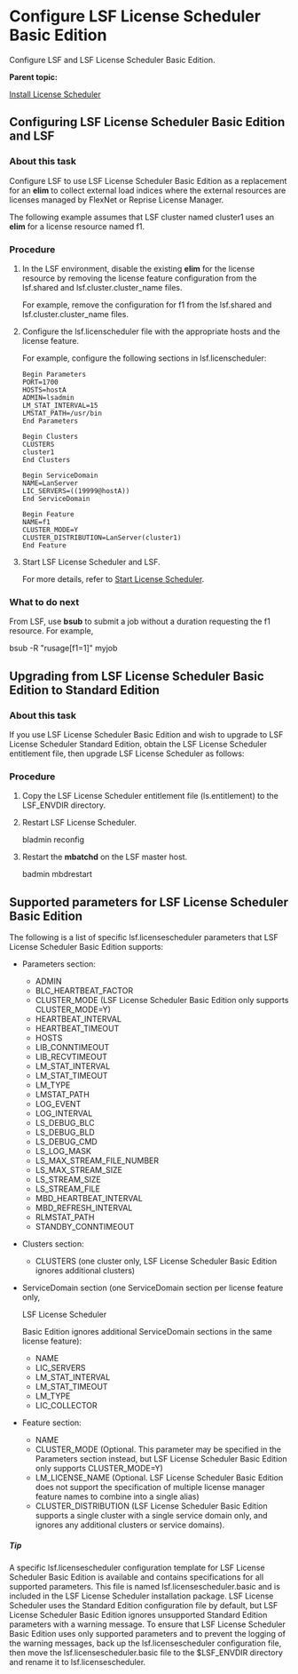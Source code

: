 # Configure LSF License Scheduler Basic Edition

Configure LSF and LSF License Scheduler Basic Edition.

**Parent topic:**

[Install License Scheduler](https://www.ibm.com/support/knowledgecenter/SSWRJV_10.1.0/license_scheduler/install_ls.html?view=kc)

## Configuring LSF License Scheduler Basic Edition and LSF

### About this task

Configure LSF to use LSF License Scheduler Basic Edition as a replacement for an **elim** to collect external load indices where the external resources are licenses managed by FlexNet or Reprise License Manager.

The following example assumes that LSF cluster named cluster1 uses an **elim** for a license resource named f1.

### Procedure

1. In the LSF environment, disable the existing **elim** for the license resource by removing the license feature configuration from the lsf.shared and lsf.cluster.cluster_name files.

   For example, remove the configuration for f1 from the lsf.shared and lsf.cluster.cluster_name files.

2. Configure the lsf.licenscheduler file with the appropriate hosts and the license feature.

   For example, configure the following sections in lsf.licenscheduler:

   ```shell
   Begin Parameters
   PORT=1700
   HOSTS=hostA
   ADMIN=lsadmin
   LM_STAT_INTERVAL=15
   LMSTAT_PATH=/usr/bin
   End Parameters
   
   Begin Clusters
   CLUSTERS
   cluster1
   End Clusters
   
   Begin ServiceDomain
   NAME=LanServer
   LIC_SERVERS=((19999@hostA))
   End ServiceDomain
   
   Begin Feature
   NAME=f1
   CLUSTER_MODE=Y
   CLUSTER_DISTRIBUTION=LanServer(cluster1)
   End Feature
   ```

3. Start LSF License Scheduler and LSF.

   For more details, refer to [Start License Scheduler](https://www.ibm.com/support/knowledgecenter/SSWRJV_10.1.0/license_scheduler/lic_sched_start.html?view=kc#v2367204).

### What to do next

From LSF, use **bsub** to submit a job without a duration requesting the f1 resource. For example,

bsub -R "rusage[f1=1]" myjob

## Upgrading from LSF License Scheduler Basic Edition to Standard Edition

### About this task

If you use LSF License Scheduler Basic Edition and wish to upgrade to LSF License Scheduler Standard Edition, obtain the LSF License Scheduler entitlement file, then upgrade LSF License Scheduler as follows:

### Procedure

1. Copy the LSF License Scheduler entitlement file (ls.entitlement) to the LSF_ENVDIR directory.

2. Restart LSF License Scheduler.

   bladmin reconfig

3. Restart the **mbatchd** on the LSF master host.

   badmin mbdrestart

## Supported parameters for LSF License Scheduler Basic Edition

The following is a list of specific lsf.licensescheduler parameters that LSF License Scheduler Basic Edition supports:

- Parameters section:

  - ADMIN
  - BLC_HEARTBEAT_FACTOR
  - CLUSTER_MODE (LSF License Scheduler Basic Edition only supports CLUSTER_MODE=Y)
  - HEARTBEAT_INTERVAL
  - HEARTBEAT_TIMEOUT
  - HOSTS
  - LIB_CONNTIMEOUT
  - LIB_RECVTIMEOUT
  - LM_STAT_INTERVAL
  - LM_STAT_TIMEOUT
  - LM_TYPE
  - LMSTAT_PATH
  - LOG_EVENT
  - LOG_INTERVAL
  - LS_DEBUG_BLC
  - LS_DEBUG_BLD
  - LS_DEBUG_CMD
  - LS_LOG_MASK
  - LS_MAX_STREAM_FILE_NUMBER
  - LS_MAX_STREAM_SIZE
  - LS_STREAM_SIZE
  - LS_STREAM_FILE
  - MBD_HEARTBEAT_INTERVAL
  - MBD_REFRESH_INTERVAL
  - RLMSTAT_PATH
  - STANDBY_CONNTIMEOUT

- Clusters section:

  - CLUSTERS (one cluster only, LSF License Scheduler Basic Edition ignores additional clusters)

- ServiceDomain section (one ServiceDomain section per license feature only,

   

  LSF License Scheduler

   

  Basic Edition ignores additional ServiceDomain sections in the same license feature):

  - NAME
  - LIC_SERVERS
  - LM_STAT_INTERVAL
  - LM_STAT_TIMEOUT
  - LM_TYPE
  - LIC_COLLECTOR

- Feature section:

  - NAME
  - CLUSTER_MODE (Optional. This parameter may be specified in the Parameters section instead, but LSF License Scheduler Basic Edition only supports CLUSTER_MODE=Y)
  - LM_LICENSE_NAME (Optional. LSF License Scheduler Basic Edition does not support the specification of multiple license manager feature names to combine into a single alias)
  - CLUSTER_DISTRIBUTION (LSF License Scheduler Basic Edition supports a single cluster with a single service domain only, and ignores any additional clusters or service domains).

##### Tip

A specific lsf.licensescheduler configuration template for LSF License Scheduler Basic Edition is available and contains specifications for all supported parameters. This file is named lsf.licensescheduler.basic and is included in the LSF License Scheduler installation package. LSF License Scheduler uses the Standard Edition configuration file by default, but LSF License Scheduler Basic Edition ignores unsupported Standard Edition parameters with a warning message. To ensure that LSF License Scheduler Basic Edition uses only supported parameters and to prevent the logging of the warning messages, back up the lsf.licensescheduler configuration file, then move the lsf.licensescheduler.basic file to the $LSF_ENVDIR directory and rename it to lsf.licensescheduler.
